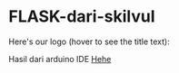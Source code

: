 # FLASK-dari-skilvul
Here's our logo (hover to see the title text):

Hasil dari arduino IDE 
[Hehe](https://github.com/XenoOnLearning/FLASK-dari-skilvul/assets/171406929/b9f0b438-7212-493d-9012-57fc3be51a73)
